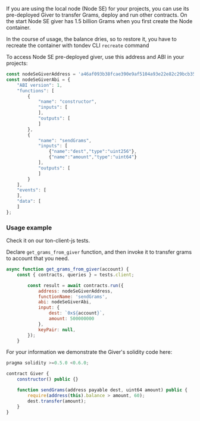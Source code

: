If you are using the local node (Node SE) for your projects, you can use its pre-deployed Giver to transfer Grams, deploy and run other contracts. On the start Node SE giver has 1.5 billion Grams when you first create the Node container. 

In the course of usage, the balance dries, so to restore it, you have to recreate the container with tondev CLI `recreate` command 

To access Node SE pre-deployed giver, use this address and ABI in your projects:

```javascript
const nodeSeGiverAddress = 'a46af093b38fcae390e9af5104a93e22e82c29bcb35bf88160e4478417028884';
const nodeSeGiverAbi = {
	"ABI version": 1,
	"functions": [
		{
			"name": "constructor",
			"inputs": [
			],
			"outputs": [
			]
		},
		{
			"name": "sendGrams",
			"inputs": [
				{"name":"dest","type":"uint256"},
				{"name":"amount","type":"uint64"}
			],
			"outputs": [
			]
		}
	],
	"events": [
	],
	"data": [
	]
};
```

### Usage example

Check it on our ton-client-js tests.

Declare `get_grams_from_giver` function, and then invoke it to transfer grams to account that you need. 

```javascript
async function get_grams_from_giver(account) {
    const { contracts, queries } = tests.client;

        const result = await contracts.run({
            address: nodeSeGiverAddress,
            functionName: 'sendGrams',
            abi: nodeSeGiverAbi,
            input: {
                dest: `0x${account}`,
                amount: 500000000
            },
            keyPair: null,
        });
    }
```

For your information we demonstrate the Giver's solidity code here:

```javascript
pragma solidity >=0.5.0 <0.6.0;

contract Giver {
    constructor() public {}

    function sendGrams(address payable dest, uint64 amount) public {
        require(address(this).balance > amount, 60);
        dest.transfer(amount);
    }
}

```















